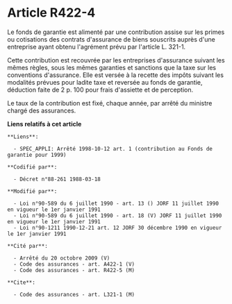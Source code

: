 # Article R422-4

Le fonds de garantie est alimenté par une contribution assise sur les primes ou cotisations des contrats d'assurance de biens
souscrits auprès d'une entreprise ayant obtenu l'agrément prévu par l'article L. 321-1.

Cette contribution est recouvrée par les entreprises d'assurance suivant les mêmes règles, sous les mêmes garanties et
sanctions que la taxe sur les conventions d'assurance. Elle est versée à la recette des impôts suivant les modalités prévues
pour ladite taxe et reversée au fonds de garantie, déduction faite de 2 p. 100 pour frais d'assiette et de perception.

Le taux de la contribution est fixé, chaque année, par arrêté du ministre chargé des assurances.

**Liens relatifs à cet article**

	**Liens**:

	  - SPEC_APPLI: Arrêté 1998-10-12 art. 1 (contribution au Fonds de garantie pour 1999)

	**Codifié par**:

	  - Décret n°88-261 1988-03-18

	**Modifié par**:

	  - Loi n°90-589 du 6 juillet 1990 - art. 13 () JORF 11 juillet 1990 en vigueur le 1er janvier 1991
	  - Loi n°90-589 du 6 juillet 1990 - art. 18 (V) JORF 11 juillet 1990 en vigueur le 1er janvier 1991
	  - Loi n°90-1211 1990-12-21 art. 12 JORF 30 décembre 1990 en vigueur le 1er janvier 1991

	**Cité par**:

	  - Arrêté du 20 octobre 2009 (V)
	  - Code des assurances - art. A422-1 (V)
	  - Code des assurances - art. R422-5 (M)

	**Cite**:

	  - Code des assurances - art. L321-1 (M)
